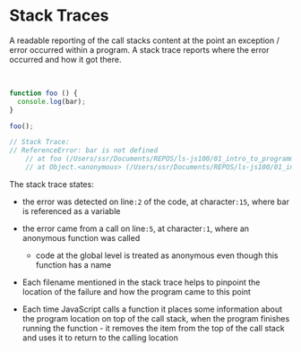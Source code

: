 # Stack Traces

A readable reporting of the call stacks content at the point an exception / error occurred within a program. A stack trace reports where the error occurred and how it got there. 

<br>

```JavaScript
function foo () {
  console.log(bar);
}

foo();

// Stack Trace:
// ReferenceError: bar is not defined
    // at foo (/Users/ssr/Documents/REPOS/ls-js100/01_intro_to_programming/09_more_stuff/08_stack_traces/error.js:2:15)
    // at Object.<anonymous> (/Users/ssr/Documents/REPOS/ls-js100/01_intro_to_programming/09_more_stuff/08_stack_traces/error.js:5:1)
```

The stack trace states:

- the error was detected on line`:2` of the code, at character`:15`, where bar is referenced as a variable

- the error came from a call on line`:5`, at character`:1`, where an anonymous function was called
  - code at the global level is treated as anonymous even though this function has a name

- Each filename mentioned in the stack trace helps to pinpoint the location of the failure and how the program came to this point
  
- Each time JavaScript calls a function it places some information about the program location on top of the call stack, when the program finishes running the function - it removes the item from the top of the call stack and uses it to return to the calling location